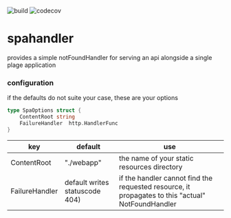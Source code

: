 ![build](https://github.com/luckylookas/spahandler/workflows/build/badge.svg?branch=master)
![codecov](https://codecov.io/gh/luckylookas/spahandler/branch/master/graph/badge.svg)

# spahandler

provides a simple notFoundHandler for serving an api alongside a single plage application

### configuration

if the defaults do not suite your case, these are your options

```go
type SpaOptions struct {
	ContentRoot string
	FailureHandler  http.HandlerFunc
}
```

| key             | default                       | use                                                                                                           |
|-----------------|-------------------------------|---------------------------------------------------------------------------------------------------------------|
| ContentRoot | "./webapp"                  | the name of your static resources directory                                                                             |
| FailureHandler       | default writes statuscode 404) | if the handler cannot find the requested resource, it propagates to this "actual" NotFoundHandler

